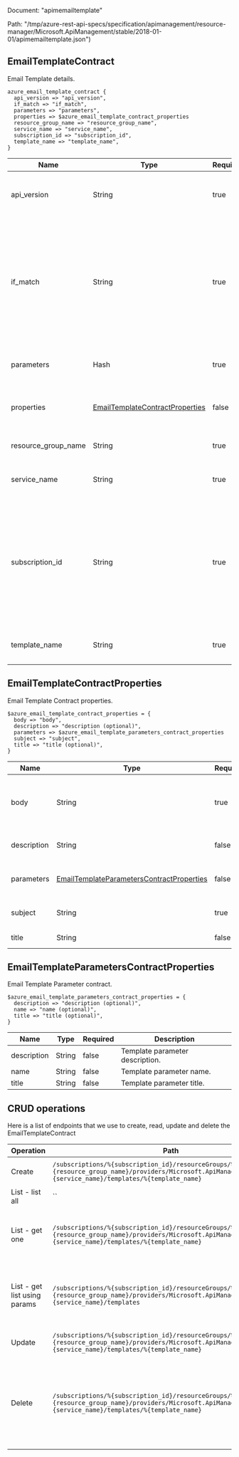 Document: "apimemailtemplate"


Path: "/tmp/azure-rest-api-specs/specification/apimanagement/resource-manager/Microsoft.ApiManagement/stable/2018-01-01/apimemailtemplate.json")

## EmailTemplateContract

Email Template details.

```puppet
azure_email_template_contract {
  api_version => "api_version",
  if_match => "if_match",
  parameters => "parameters",
  properties => $azure_email_template_contract_properties
  resource_group_name => "resource_group_name",
  service_name => "service_name",
  subscription_id => "subscription_id",
  template_name => "template_name",
}
```

| Name        | Type           | Required       | Description       |
| ------------- | ------------- | ------------- | ------------- |
|api_version | String | true | Version of the API to be used with the client request. |
|if_match | String | true | ETag of the Entity. ETag should match the current entity state from the header response of the GET request or it should be * for unconditional update. |
|parameters | Hash | true | Email Template update parameters. |
|properties | [EmailTemplateContractProperties](#emailtemplatecontractproperties) | false | Email Template entity contract properties. |
|resource_group_name | String | true | The name of the resource group. |
|service_name | String | true | The name of the API Management service. |
|subscription_id | String | true | Subscription credentials which uniquely identify Microsoft Azure subscription. The subscription ID forms part of the URI for every service call. |
|template_name | String | true | Email Template Name Identifier. |
        
## EmailTemplateContractProperties

Email Template Contract properties.

```puppet
$azure_email_template_contract_properties = {
  body => "body",
  description => "description (optional)",
  parameters => $azure_email_template_parameters_contract_properties
  subject => "subject",
  title => "title (optional)",
}
```

| Name        | Type           | Required       | Description       |
| ------------- | ------------- | ------------- | ------------- |
|body | String | true | Email Template Body. This should be a valid XDocument |
|description | String | false | Description of the Email Template. |
|parameters | [EmailTemplateParametersContractProperties](#emailtemplateparameterscontractproperties) | false | Email Template Parameter values. |
|subject | String | true | Subject of the Template. |
|title | String | false | Title of the Template. |
        
## EmailTemplateParametersContractProperties

Email Template Parameter contract.

```puppet
$azure_email_template_parameters_contract_properties = {
  description => "description (optional)",
  name => "name (optional)",
  title => "title (optional)",
}
```

| Name        | Type           | Required       | Description       |
| ------------- | ------------- | ------------- | ------------- |
|description | String | false | Template parameter description. |
|name | String | false | Template parameter name. |
|title | String | false | Template parameter title. |



## CRUD operations

Here is a list of endpoints that we use to create, read, update and delete the EmailTemplateContract

| Operation | Path | Verb | Description | OperationID |
| ------------- | ------------- | ------------- | ------------- | ------------- |
|Create|`/subscriptions/%{subscription_id}/resourceGroups/%{resource_group_name}/providers/Microsoft.ApiManagement/service/%{service_name}/templates/%{template_name}`|Put|Updates an Email Template.|EmailTemplate_CreateOrUpdate|
|List - list all|``||||
|List - get one|`/subscriptions/%{subscription_id}/resourceGroups/%{resource_group_name}/providers/Microsoft.ApiManagement/service/%{service_name}/templates/%{template_name}`|Get|Gets the details of the email template specified by its identifier.|EmailTemplate_Get|
|List - get list using params|`/subscriptions/%{subscription_id}/resourceGroups/%{resource_group_name}/providers/Microsoft.ApiManagement/service/%{service_name}/templates`|Get|Lists a collection of properties defined within a service instance.|EmailTemplate_ListByService|
|Update|`/subscriptions/%{subscription_id}/resourceGroups/%{resource_group_name}/providers/Microsoft.ApiManagement/service/%{service_name}/templates/%{template_name}`|Put|Updates an Email Template.|EmailTemplate_CreateOrUpdate|
|Delete|`/subscriptions/%{subscription_id}/resourceGroups/%{resource_group_name}/providers/Microsoft.ApiManagement/service/%{service_name}/templates/%{template_name}`|Delete|Reset the Email Template to default template provided by the API Management service instance.|EmailTemplate_Delete|
